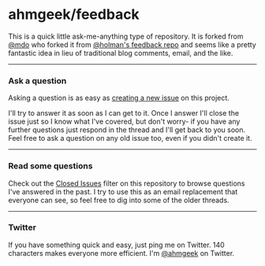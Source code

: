 # ahmgeek/feedback

This is a quick little ask-me-anything type of repository. It is forked from 
[@mdo](https://github.com/mdo/feedback) who forked it from [@holman's feedback repo](https://github.com/holman/feedback) and seems like a pretty fantastic 
idea in lieu of traditional blog comments, email, and the like.

---

### Ask a question

Asking a question is as easy as
[creating a new issue](https://github.com/ahmgeek/feedback/issues/new) on this
project.

I'll try to answer it as soon as I can get to it. Once I answer I'll close the
issue just so I know what I've covered, but don't worry- if you have any further
questions just respond in the thread and I'll get back to you soon. Feel free to
ask a question on any old issue too, even if you didn't create it.

---

### Read some questions

Check out the [Closed Issues](https://github.com/ahmgeek/feedback/issues?sort=created&direction=desc&state=closed&page=1)
filter on this repository to browse questions I've answered in the past. I try
to use this as an email replacement that everyone can see, so feel free to dig
into some of the older threads.

---

### Twitter

If you have something quick and easy, just ping me on Twitter. 140 characters
makes everyone more efficient. I'm [@ahmgeek](https://twitter.com/ahmgeek) on
Twitter.
